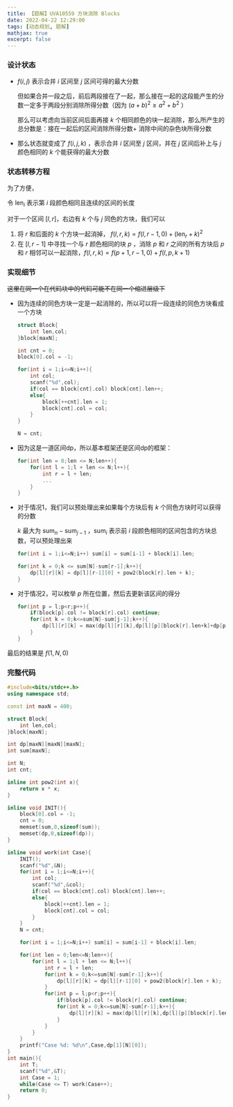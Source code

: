 ```yaml
---
title: 【题解】UVA10559 方块消除 Blocks
date: 2022-04-22 12:29:00
tags: [动态规划, 题解]
mathjax: true
excerpt: false
---
```




### 设计状态

- $f(i,j)$ 表示合并 $i$ 区间至 $j$ 区间可得的最大分数

  但如果合并一段之后，前后两段接在了一起，那么接在一起的这段能产生的分数一定多于两段分别消除所得分数（因为 $(a+b)^2\geq a^2+b^2$ ）

  那么可以考虑向当前区间后面再接 $k$ 个相同颜色的块一起消除，那么所产生的总分数是：接在一起后的区间消除所得分数+ 消除中间的杂色块所得分数

- 那么状态就变成了 $f(i,j,k)$ ，表示合并 $i$ 区间至 $j$ 区间，并在 $j$ 区间后补上与 $j$ 颜色相同的 $k$ 个能获得的最大分数

### 状态转移方程

为了方便，

令 $\text{len}_i$ 表示第 $i$ 段颜色相同且连续的区间的长度

对于一个区间 $[l,r]$，右边有 $k$ 个与 $j$ 同色的方块，我们可以

1. 将 $r$ 和后面的 $k$ 个方块一起消掉， $f(l,r,k)=f(l,r-1,0)+(\text{len}_r+k)^2$ 
2. 在 $[l,r-1]$ 中寻找一个与 $r$ 颜色相同的块 $p$ ，消除 $p$ 和 $r$ 之间的所有方块后 $p$ 和 $r$ 相邻可以一起消除，$f(l,r,k)=f(p+1,r-1,0)+f(l,p,k+1)$

### 实现细节

~~这里在同一个在代码块中的代码可能不在同一个缩进层级下~~

- 因为连续的同色方块一定是一起消除的，所以可以将一段连续的同色方块看成一个方块

  ```cpp
  struct Block{
      int len,col;
  }block[maxN];
  
  int cnt = 0;
  block[0].col = -1;
  
  for(int i = 1;i<=N;i++){
      int col;
      scanf("%d",col);
      if(col == block[cnt].col) block[cnt].len++;
      else{
          block[++cnt].len = 1;
          block[cnt].col = col;
      }
  }
  
  N = cnt;
  ```

- 因为这是一道区间dp，所以基本框架还是区间dp的框架：

  ```cpp
  for(int len = 0;len <= N;len++){
      for(int l = 1;l + len <= N;l++){
          int r = l + len;
          ...
      }
  }
  ```

- 对于情况1，我们可以预处理出来如果每个方块后有 $k$ 个同色方块时可以获得的分数

  $k$ 最大为 $\text{sum}_n-\text{sum}_{j-1}$ ，$\text{sum}_i$ 表示前 $i$ 段颜色相同的区间包含的方块总数，可以预处理出来

  ```cpp
  for(int i = 1;i<=N;i++) sum[i] = sum[i-1] + block[i].len;
  ```

  ```cpp
  for(int k = 0;k <= sum[N]-sum[r-1];k++){
      dp[l][r][k] = dp[l][r-1][0] + pow2(block[r].len + k);
  }
  ```

- 对于情况2，可以枚举 $p$ 所在位置，然后去更新该区间的得分

  ```cpp
  for(int p = l;p<r;p++){
      if(block[p].col != block[r].col) continue;
      for(int k = 0;k<=sum[N]-sum[j-1];k++){
          dp[l][r][k] = max(dp[l][r][k],dp[l][p][block[r].len+k]+dp[p+1][r-1][0])
      }
  }
  ```

最后的结果是 $f(1,N,0)$

### 完整代码

```cpp
#include<bits/stdc++.h>
using namespace std;

const int maxN = 400;

struct Block{
	int len,col;
}block[maxN];

int dp[maxN][maxN][maxN];
int sum[maxN];

int N;
int cnt;

inline int pow2(int x){
	return x * x;
}

inline void INIT(){
	block[0].col = -1;
	cnt = 0;
	memset(sum,0,sizeof(sum));
	memset(dp,0,sizeof(dp));
}

inline void work(int Case){
	INIT();
	scanf("%d",&N);
	for(int i = 1;i<=N;i++){
		int col;
		scanf("%d",&col);
		if(col == block[cnt].col) block[cnt].len++;
		else{
			block[++cnt].len = 1;
			block[cnt].col = col;
		}
	}
	N = cnt;

	for(int i = 1;i<=N;i++) sum[i] = sum[i-1] + block[i].len;

	for(int len = 0;len<=N;len++){
		for(int l = 1;l + len <= N;l++){
			int r = l + len;
			for(int k = 0;k<=sum[N]-sum[r-1];k++){
				dp[l][r][k] = dp[l][r-1][0] + pow2(block[r].len + k);
			}
			for(int p = l;p<r;p++){
				if(block[p].col != block[r].col) continue;
				for(int k = 0;k<=sum[N]-sum[r-1];k++){
					dp[l][r][k] = max(dp[l][r][k],dp[l][p][block[r].len+k]+dp[p+1][r-1][0]);
				}
			}
		}
	}
	printf("Case %d: %d\n",Case,dp[1][N][0]);
}
int main(){
	int T;
	scanf("%d",&T);
	int Case = 1;
	while(Case <= T) work(Case++);
	return 0;
}

```
